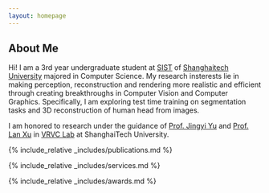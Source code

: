 ```yaml
---
layout: homepage
---
```


## About Me

Hi! I am a 3rd year undergraduate student at [SIST](https://sist.shanghaitech.edu.cn/sist_en/) of 
[Shanghaitech University](https://www.shanghaitech.edu.cn/eng/) majored in Computer Science. 
My research insterests lie in making perception, reconstruction and rendering more realistic and 
efficient through creating breakthroughs in Computer Vision and Computer Graphics. Specifically, 
I am exploring test time training on segmentation tasks and 3D reconstruction of human head from images.

I am honored to research under the guidance of [Prof. Jingyi Yu](http://www.yu-jingyi.com/cv/) and 
[Prof. Lan Xu](http://xu-lan.com/) in [VRVC Lab](https://vic.shanghaitech.edu.cn/vrvc/en/)
at ShanghaiTech University.


<!-- ## News

- **[Feb. 2020]** Our paper about incremental learning is accepted to CVPR 2020.
- **[Feb. 2020]** We will host the ACM Multimedia Asia 2020 conference in Singapore!
- **[Sept. 2019]** Our paper about few-shot learning is accepted to NeurIPS 2019.
- **[Mar. 2019]** Our paper about few-shot learning is accepted to CVPR 2019. -->

{% include_relative _includes/publications.md %}

{% include_relative _includes/services.md %}

{% include_relative _includes/awards.md %}

